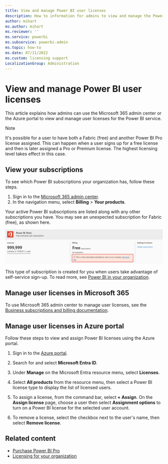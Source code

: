```yaml
---
title: View and manage Power BI user licenses
description: How to information for admins to view and manage the Power BI user licenses in their organization.
author: mihart
ms.author: mihart
ms.reviewer: ''
ms.service: powerbi
ms.subservice: powerbi-admin
ms.topic: how-to
ms.date: 07/11/2022
ms.custom: licensing support
LocalizationGroup: Administration
---
```

# View and manage Power BI user licenses

This article explains how admins can use the Microsoft 365 admin center or the Azure portal to view and manage user licenses for the Power BI service.

> [!NOTE]
>
>It's possible for a user to have both a Fabric (free) and another Power BI Pro license assigned. This can happen when a user signs up for a free license and then is later assigned a Pro or Premium license. The highest licensing level takes effect in this case.

## View your subscriptions

To see which Power BI subscriptions your organization has, follow these steps.

1. Sign in to the [Microsoft 365 admin center](https://admin.microsoft.com).
2. In the navigation menu, select **Billing** > **Your products**.

Your active Power BI subscriptions are listed along with any other subscriptions you have. You may see an unexpected subscription for Fabric (free), as shown here.

  ![Screenshot of the Power B I subscription, showing a free subscription.](media/service-admin-manage-licenses/power-bi-free-user-activated.png)

This type of subscription is created for you when users take advantage of self-service sign-up. To read more, see [Power BI in your organization](/microsoft-365/admin/misc/power-bi-in-your-organization).

## Manage user licenses in Microsoft 365

To use Microsoft 365 admin center to manage user licenses, see the [Business subscriptions and billing documentation](/microsoft-365/commerce/).

## Manage user licenses in Azure portal

Follow these steps to view and assign Power BI licenses using the Azure portal.

1. Sign in to the [Azure portal](https://portal.azure.com).

2. Search for and select **Microsoft Entra ID**.

3. Under **Manage** on the Microsoft Entra resource menu, select **Licenses**.

4. Select **All products** from the resource menu, then select a Power BI license type to display the list of licensed users.

5. To assign a license, from the command bar, select **+ Assign**. On the **Assign license** page, choose a user then select **Assignment options** to turn on a Power BI license for the selected user account.

6. To remove a license, select the checkbox next to the user's name, then select **Remove license**.

## Related content

- [Purchase Power BI Pro](service-admin-purchasing-power-bi-pro.md)
- [Licensing for your organization](service-admin-licensing-organization.md)
